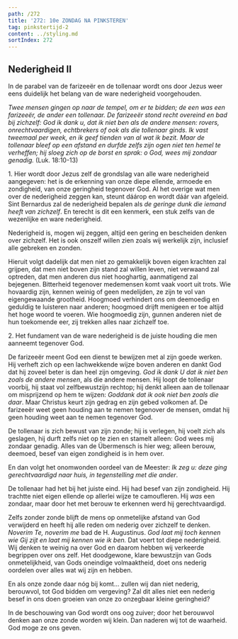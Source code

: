 ```yaml
---
path: /272
title: '272: 10e ZONDAG NA PINKSTEREN'
tag: pinkstertijd-2
content: ../styling.md
sortIndex: 272
---
```


## Nederigheid II

In de parabel van de farizeeër en de tollenaar wordt ons door Jezus weer eens duidelijk het belang van de ware nederigheid voorgehouden.

_Twee mensen gingen op naar de tempel, om er te bidden; de een was een farizeeër, de ander een tollenaar. De farizeeër stond recht overeind en bad bij zichzelf: God ik dank u, dat ik niet ben als de andere mensen: rovers, onrechtvaardigen, echtbrekers of ook als die tollenaar ginds. Ik vast tweemaal per week, en ik geef tienden van al wat ik bezit. Maar de tollenaar bleef op een afstand en durfde zelfs zijn ogen niet ten hemel te verheffen; hij sloeg zich op de borst en sprak: o God, wees mij zondaar genadig._ (Luk. 18:10-13)

1\. Hier wordt door Jezus zelf de grondslag van alle ware nederigheid aangegeven: het is de erkenning van onze diepe ellende, armoede en zondigheid, van onze geringheid tegenover God. Al het overige wat men over de nederigheid zeggen kan, steunt dáárop en wordt dáár van afgeleid. Sint Bernardus zal de nederigheid bepalen als _de geringe dunk die iemand heeft van zichzelf_. En terecht is dit een kenmerk, een stuk zelfs van de wezenlijke en ware nederigheid.

Nederigheid is, mogen wij zeggen, altijd een gering en bescheiden denken over zichzelf. Het is ook onszelf willen zien zoals wij werkelijk zijn, inclusief alle gebreken en zonden.

Hieruit volgt dadelijk dat men niet zo gemakkelijk boven eigen krachten zal grijpen, dat men niet boven zijn stand zal willen leven, niet verwaand zal optreden, dat men anderen dus niet hooghartig, aanmatigend zal bejegenen. Bitterheid tegenover medemensen komt vaak voort uit trots. Wie hovaardig zijn, kennen weinig of geen medelijden, ze zijn te vol van eigengewaande grootheid. Hoogmoed verhindert ons om deemoedig en geduldig te luisteren naar anderen; hoogmoed drijft menigeen er toe altijd het hoge woord te voeren. Wie hoogmoedig zijn, gunnen anderen niet de hun toekomende eer, zij trekken alles naar zichzelf toe.

2\. Het fundament van de ware nederigheid is de juiste houding die men aanneemt tegenover God.

De farizeeër meent God een dienst te bewijzen met al zijn goede werken. Hij verheft zich op een lachwekkende wijze boven anderen en dankt God dat hij zoveel beter is dan heel zijn omgeving. _God ik dank U dat ik niet ben zoals de andere mensen_, als die andere mensen. Hij loopt de tollenaar voorbij, hij staat vol zelfbewustzijn rechtop; hij denkt alleen aan de tollenaar om misprijzend op hem te wijzen: _Goddank dat ik ook niet ben zoals die daar_. Maar Christus keurt zijn gedrag en zijn gebed volkomen af. De farizeeër weet geen houding aan te nemen tegenover de mensen, omdat hij geen houding weet aan te nemen tegenover God.

De tollenaar is zich bewust van zijn zonde; hij is verlegen, hij voelt zich als geslagen, hij durft zelfs niet op te zien en stamelt alleen: God wees mij zondaar genadig. Alles van de Übermensch is hier weg; alleen berouw, deemoed, besef van eigen zondigheid is in hem over.

En dan volgt het onomwonden oordeel van de Meester: _Ik zeg u: deze ging gerechtvaardigd naar huis, in tegenstelling met die ander_.

De tollenaar had het bij het juiste eind. Hij had besef van zijn zondigheid. Hij trachtte niet eigen ellende op allerlei wijze te camoufleren. Hij _was_ een zondaar, maar door het met berouw te erkennen werd hij gerechtvaardigd.

Zelfs zonder zonde blijft de mens op onmetelijke afstand van God verwijderd en heeft hij alle reden om nederig over zichzelf te denken. _Noverim Te, noverim me_ bad de H. Augustinus. _God laat mij toch kennen wie Gij zijt en laat mij kennen wie ik ben._ Dat voert tot diepe nederigheid. Wij denken te weinig na over God en daarom hebben wij verkeerde begrippen over ons zelf. Het doodgewone, klare bewustzijn van Gods onmetelijkheid, van Gods oneindige volmaaktheid, doet ons nederig oordelen over alles wat wij zijn en hebben.

En als onze zonde daar nóg bij komt... zullen wij dan niet nederig, berouwvol, tot God bidden om vergeving? Zal dit alles niet een nederig besef in ons doen groeien van onze zo onzegbaar kleine geringheid?

In de beschouwing van God wordt ons oog zuiver; door het berouwvol denken aan onze zonde worden wij klein. Dan naderen wij tot de waarheid. God moge ze ons geven.

